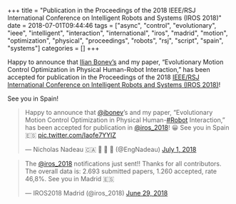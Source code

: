 +++
title = "Publication in the Proceedings of the 2018 IEEE/RSJ International Conference on Intelligent Robots and Systems (IROS 2018)"
date = 2018-07-01T09:44:46
tags = ["async", "control", "evolutionary", "ieee", "intelligent", "interaction", "international", "iros", "madrid", "motion", "optimization", "physical", "proceedings", "robots", "rsj", "script", "spain", "systems"]
categories = []
+++


‪Happy to announce that [Ilian Bonev’s](https://twitter.com/ibonev) and my paper, “Evolutionary Motion Control Optimization in Physical Human-Robot Interaction,” has been accepted for publication in the Proceedings of the 2018 [IEEE/RSJ International Conference on Intelligent Robots and Systems (IROS 2018)](https://www.iros2018.org/)!

See you in Spain!

<!--more-->

<blockquote class="twitter-tweet" data-lang="en"><p lang="en" dir="ltr">Happy to announce that <a href="https://twitter.com/ibonev?ref_src=twsrc%5Etfw">@ibonev</a>’s and my paper, “Evolutionary Motion Control Optimization in Physical Human-<a href="https://twitter.com/hashtag/Robot?src=hash&amp;ref_src=twsrc%5Etfw">#Robot</a> Interaction,” has been accepted for publication in <a href="https://twitter.com/iros_2018?ref_src=twsrc%5Etfw">@iros_2018</a>! 😀 See you in Spain 🇪🇸 <a href="https://t.co/Iaofe7YYlZ">pic.twitter.com/Iaofe7YYlZ</a></p>&mdash; Nicholas Nadeau 🇨🇦 🤖 🧠 🐍 (@EngNadeau) <a href="https://twitter.com/EngNadeau/status/1013405623927627776?ref_src=twsrc%5Etfw">July 1, 2018</a></blockquote>
<script async src="https://platform.twitter.com/widgets.js" charset="utf-8"></script>

<blockquote class="twitter-tweet" data-lang="en"><p lang="en" dir="ltr">The <a href="https://twitter.com/iros_2018?ref_src=twsrc%5Etfw">@iros_2018</a> notifications just sent!! Thanks for all contributors. The overall data is: 2.693 submitted papers, 1.260 accepted, rate 46,8%. See you in Madrid 🇪🇸</p>&mdash; IROS2018 Madrid (@iros_2018) <a href="https://twitter.com/iros_2018/status/1012669565120253953?ref_src=twsrc%5Etfw">June 29, 2018</a></blockquote>
<script async src="https://platform.twitter.com/widgets.js" charset="utf-8"></script>
